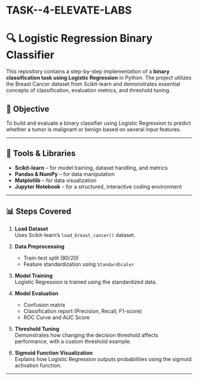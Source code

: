 # TASK--4-ELEVATE-LABS
# 🔍 Logistic Regression Binary Classifier

This repository contains a step-by-step implementation of a **binary classification task using Logistic Regression** in Python. The project utilizes the Breast Cancer dataset from Scikit-learn and demonstrates essential concepts of classification, evaluation metrics, and threshold tuning.

## 📌 Objective

To build and evaluate a binary classifier using Logistic Regression to predict whether a tumor is malignant or benign based on several input features.

---

## 🚀 Tools & Libraries

- **Scikit-learn** – for model training, dataset handling, and metrics  
- **Pandas & NumPy** – for data manipulation  
- **Matplotlib** – for data visualization  
- **Jupyter Notebook** – for a structured, interactive coding environment  

---

## 📊 Steps Covered

1. **Load Dataset**  
   Uses Scikit-learn’s `load_breast_cancer()` dataset.

2. **Data Preprocessing**  
   - Train-test split (80/20)
   - Feature standardization using `StandardScaler`

3. **Model Training**  
   Logistic Regression is trained using the standardized data.

4. **Model Evaluation**  
   - Confusion matrix
   - Classification report (Precision, Recall, F1-score)
   - ROC Curve and AUC Score

5. **Threshold Tuning**  
   Demonstrates how changing the decision threshold affects performance, with a custom threshold example.

6. **Sigmoid Function Visualization**  
   Explains how Logistic Regression outputs probabilities using the sigmoid activation function.

---





